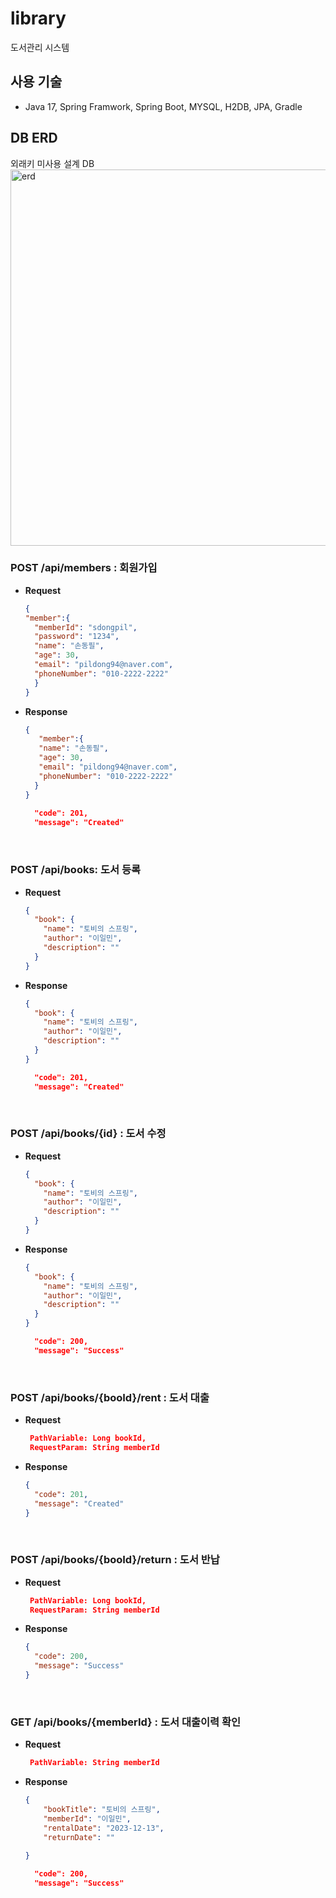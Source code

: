 # library
도서관리 시스템 

## 사용 기술
- Java 17, Spring Framwork, Spring Boot, MYSQL, H2DB, JPA, Gradle 


## DB ERD
외래키 미사용 설계 DB
<img width="602" alt="erd" src="https://github.com/MuinMusic/MuinMusic/assets/112970256/003d5f71-9f6f-4e90-9977-4f439977258b">


### POST /api/members  : 회원가입
- **Request**
  ```json
  {
  "member":{
    "memberId": "sdongpil",
    "password": "1234",
    "name": "손동필",
    "age": 30,
    "email": "pildong94@naver.com",
    "phoneNumber": "010-2222-2222"
    }
  }

- **Response**
  ```json
  { 
     "member":{
     "name": "손동필",
     "age": 30,
     "email": "pildong94@naver.com",
     "phoneNumber": "010-2222-2222"
    }
  }
    
    "code": 201,
    "message": "Created" 

<br>

### POST /api/books: 도서 등록
- **Request**
  ```json
  {
    "book": {
      "name": "토비의 스프링",
      "author": "이일민",
      "description": ""
    }
  }

- **Response**
  ```json
  {
    "book": {
      "name": "토비의 스프링",
      "author": "이일민",
      "description": ""
    }
  }

    "code": 201,
    "message": "Created" 
  
<br>

### POST /api/books/{id} : 도서 수정
- **Request**
  ```json
  {
    "book": {
      "name": "토비의 스프링",
      "author": "이일민",
      "description": ""
    }
  }

- **Response**
  ```json
  {
    "book": {
      "name": "토비의 스프링",
      "author": "이일민",
      "description": ""
    }
  }
  
    "code": 200,
    "message": "Success" 
  
<br>

### POST /api/books/{booId}/rent : 도서 대출
- **Request**
  ```json
   PathVariable: Long bookId, 
   RequestParam: String memberId

- **Response**
  ```json
  { 
    "code": 201,
    "message": "Created" 
  }
<br>

### POST /api/books/{booId}/return : 도서 반납
- **Request**
  ```json
   PathVariable: Long bookId, 
   RequestParam: String memberId

- **Response**
  ```json
  { 
    "code": 200,
    "message": "Success" 
  }
<br>

### GET /api/books/{memberId} : 도서 대출이력 확인
- **Request**
  ```json
   PathVariable: String memberId

- **Response**
  ```json
  {
      "bookTitle": "토비의 스프링",
      "memberId": "이일민",
      "rentalDate": "2023-12-13",
      "returnDate": ""
    
  }

    "code": 200,
    "message": "Success" 
  
<br>




